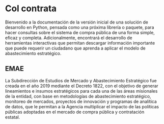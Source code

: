 # Col contrata

Bienvenido a la documentación de la versión inicial de una solución de desarrollo en Python, pensada como una próxima librería o paquete, para hacer consultas sobre el sistema de compra pública de una forma simple, eficaz y completa. Adicionalmente, encontrará el desarrollo de herramientas interactivas que permitan descargar información importante que puede requerir un ciudadano que aprenda a aplicar el modelo de abastecimiento estratégico.

## EMAE
La Subdirección de Estudios de Mercado y Abastecimiento Estratégico fue creada en el año 2019 mediante el Decreto 1822, con el objetivo de generar lineamientos e insumos estratégicos para cada una de las áreas misionales de la entidad, con base en metodologías de abastecimiento estratégico, monitoreo de mercados, proyectos de innovación y programas de analítica de datos, que le permitan a la Agencia multiplicar el impacto de las políticas públicas adoptadas en el mercado de compra pública y contratación estatal.

